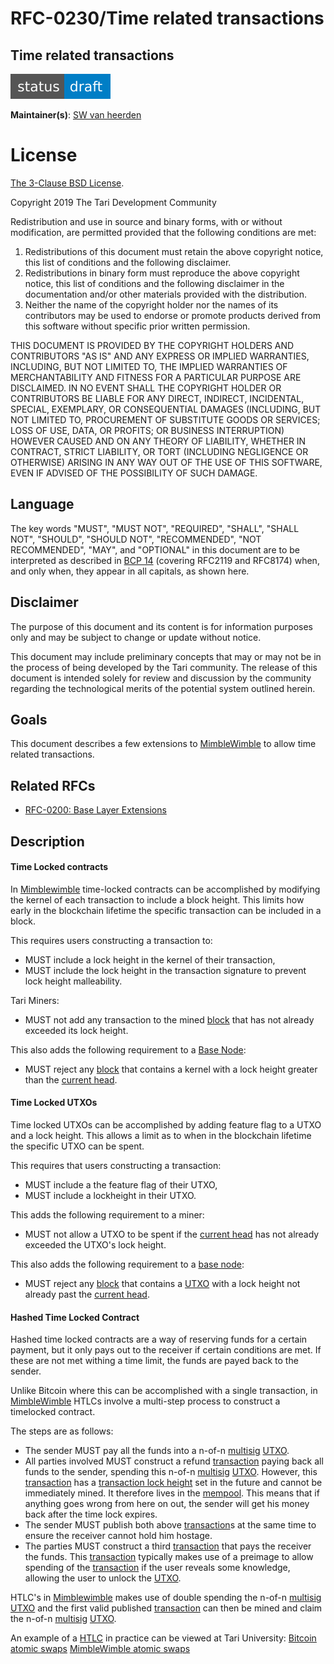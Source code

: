 # RFC-0230/Time related transactions

## Time related transactions

![status: draft](theme/images/status-draft.svg)

**Maintainer(s)**: [SW van heerden](https://github.com/SWvheerden)

# License

[ The 3-Clause BSD License](https://opensource.org/licenses/BSD-3-Clause).

Copyright 2019 The Tari Development Community

Redistribution and use in source and binary forms, with or without modification, are permitted provided that the
following conditions are met:

1. Redistributions of this document must retain the above copyright notice, this list of conditions and the following
   disclaimer.
2. Redistributions in binary form must reproduce the above copyright notice, this list of conditions and the following
   disclaimer in the documentation and/or other materials provided with the distribution.
3. Neither the name of the copyright holder nor the names of its contributors may be used to endorse or promote products
   derived from this software without specific prior written permission.

THIS DOCUMENT IS PROVIDED BY THE COPYRIGHT HOLDERS AND CONTRIBUTORS "AS IS" AND ANY EXPRESS OR IMPLIED WARRANTIES,
INCLUDING, BUT NOT LIMITED TO, THE IMPLIED WARRANTIES OF MERCHANTABILITY AND FITNESS FOR A PARTICULAR PURPOSE ARE
DISCLAIMED. IN NO EVENT SHALL THE COPYRIGHT HOLDER OR CONTRIBUTORS BE LIABLE FOR ANY DIRECT, INDIRECT, INCIDENTAL,
SPECIAL, EXEMPLARY, OR CONSEQUENTIAL DAMAGES (INCLUDING, BUT NOT LIMITED TO, PROCUREMENT OF SUBSTITUTE GOODS OR
SERVICES; LOSS OF USE, DATA, OR PROFITS; OR BUSINESS INTERRUPTION) HOWEVER CAUSED AND ON ANY THEORY OF LIABILITY,
WHETHER IN CONTRACT, STRICT LIABILITY, OR TORT (INCLUDING NEGLIGENCE OR OTHERWISE) ARISING IN ANY WAY OUT OF THE USE OF
THIS SOFTWARE, EVEN IF ADVISED OF THE POSSIBILITY OF SUCH DAMAGE.

## Language

The key words "MUST", "MUST NOT", "REQUIRED", "SHALL", "SHALL NOT", "SHOULD", "SHOULD NOT", "RECOMMENDED", 
"NOT RECOMMENDED", "MAY", and "OPTIONAL" in this document are to be interpreted as described in 
[BCP 14](https://tools.ietf.org/html/bcp14) (covering RFC2119 and RFC8174) when, and only when, they appear in all capitals, as 
shown here.

## Disclaimer

The purpose of this document and its content is for information purposes only and may be subject to change or update
without notice.

This document may include preliminary concepts that may or may not be in the process of being developed by the Tari
community. The release of this document is intended solely for review and discussion by the community regarding the
technological merits of the potential system outlined herein.

## Goals

This document describes a few extensions to [MimbleWimble] to allow time related transactions.

## Related RFCs

* [RFC-0200: Base Layer Extensions](BaseLayerExtensions.md)

## Description

#### Time Locked contracts
In [Mimblewimble] time-locked contracts can be accomplished by modifying the kernel of each transaction to include a
block height. This limits how early in the blockchain lifetime the specific transaction can be included in a block.

This requires users constructing a transaction to:
* MUST include a lock height in the kernel of their transaction,
*  MUST include the lock height in the transaction signature to prevent lock height malleability.

Tari Miners:
* MUST not add any transaction to the mined [block] that has not already exceeded its lock height.

This also adds the following requirement to a [Base Node]:
* MUST reject any [block] that contains a kernel with a lock height greater than the [current head].

#### Time Locked UTXOs
Time locked UTXOs can be accomplished by adding feature flag to a UTXO and a lock height. This allows a limit as to when
 in the blockchain lifetime the specific UTXO can be spent.

This requires that users constructing a transaction:

- MUST include a the feature flag of their UTXO,
- MUST include a lockheight in their UTXO.

This adds the following requirement to a miner:
- MUST not allow a UTXO to be spent if the [current head] has not already exceeded the UTXO's lock height.

This also adds the following requirement to a [base node]:
- MUST reject any [block] that contains a [UTXO] with a lock height not already past the [current head].

#### Hashed Time Locked Contract
Hashed time locked contracts are a way of reserving funds for a certain payment, but it only pays out to the receiver if
certain conditions are met. If these are not met withing a time limit, the funds are payed back to the sender.

Unlike Bitcoin where this can be accomplished with a single transaction, in [MimbleWimble] HTLCs involve a multi-step
process to construct a timelocked contract.

The steps are as follows:
* The sender MUST pay all the funds into a n-of-n [multisig] [UTXO].
* All parties involved MUST construct a refund [transaction] paying back all funds to the sender, spending this n-of-n
  [multisig] [UTXO]. However, this [transaction] has a [transaction lock height](#hashed-time-locked-contract) set in
  the future and cannot be immediately mined. It therefore lives in the [mempool]. This means that if anything goes
  wrong from here on out, the sender will get his money back after the time lock expires.
* The sender MUST publish both above [transaction]s at the same time to ensure the receiver cannot hold him hostage.
* The parties MUST construct a third [transaction] that pays the receiver the funds. This [transaction] typically makes
  use of a preimage to allow spending of the [transaction] if the user reveals some knowledge, allowing the user to
  unlock the [UTXO].

HTLC's in [Mimblewimble] makes use of double spending the n-of-n [multisig] [UTXO] and the
first valid published [transaction] can then be mined and claim the n-of-n [multisig]
[UTXO].

An example of a [HTLC] in practice can be viewed at Tari University:
[Bitcoin atomic swaps](https://tlu.tarilabs.com/protocols/atomic-swaps/AtomicSwaps.html)
[MimbleWimble atomic swaps](https://tlu.tarilabs.com/protocols/grin-protocol-overview/MainReport.html#atomic-swaps)

[HTLC]: Glossary.md#hashed-time-locked-contract
[Mempool]: Glossary.md#mempool
[Mimblewimble]: Glossary.md#mimblewimble
[Base Node]: Glossary.md#base-node
[Block]: Glossary.md#block
[current head]: Glossary.md#current-head
[UTXO]: Glossary.md#unspent-transaction-outputs
[Multisig]: Glossary.md#multisig
[Transaction]: Glossary.md#transaction


